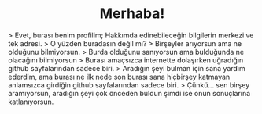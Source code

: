 <h1 align="center">Merhaba!</h1>
> Evet, burası benim profilim; Hakkımda edinebileceğin bilgilerin merkezi ve tek adresi.
> O yüzden buradasın değil mi?
> Birşeyler arıyorsun ama ne olduğunu bilmiyorsun.
> Burda olduğunu sanıyorsun ama bulduğunda ne olacağını bilmiyorsun
> Burası amaçsızca internette dolaşırken uğradığın github sayfalarından sadece biri.
> Aradığın şeyi bulman için sana yardım ederdim, ama burası ne ilk nede son burası sana hiçbirşey katmayan anlamsızca girdiğin github sayfalarından sadece biri.
> Çünkü... sen birşey aramıyorsun, aradığın şeyi çok önceden buldun şimdi ise onun sonuçlarına katlanıyorsun.
